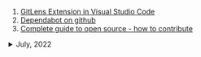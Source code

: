 1. [GitLens Extension in Visual Studio Code](https://youtu.be/C6wMNoe78oc)
1. [Dependabot on github](https://youtu.be/TnBEVPUsuAw)
1. [Complete guide to open source - how to contribute](https://youtu.be/yzeVMecydCE)

<details>
<summary>July, 2022</summary>

1. [How to resolve merge conflicts in Git](https://youtu.be/xNVM5UxlFSA)

</details>
